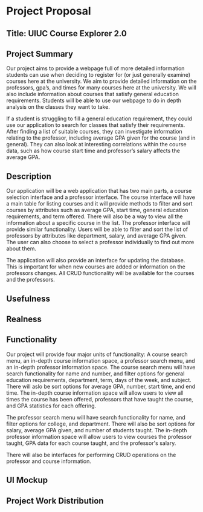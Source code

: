 # Project Proposal
## Title:  UIUC Course Explorer 2.0
## Project Summary
Our project aims to provide a webpage full of more detailed information students can use when deciding to register for (or just generally examine) courses here at the university. We aim to provide detailed information on the professors, gpa’s, and times for many courses here at the university. We will also include information about courses that satisfy general education requirements. Students will be able to use our webpage to do in depth analysis on the classes they want to take.

If a student is struggling to fill a general education requirement, they could use our application to search for classes that satisfy their requirements. After finding a list of suitable courses, they can investigate information relating to the professor, including average GPA given for the course (and in general). They can also look at interesting correlations within the course data, such as how course start time and professor’s salary affects the average GPA.

## Description
Our application will be a web application that has two main parts, a course selection interface and a professor interface. The course interface will have a main table for listing courses and it will provide methods to filter and sort courses by attributes such as average GPA, start time, general education requirements, and term offered. There will also be a way to view all the information about a specific course in the list. The professor interface will provide similar functionality. Users will be able to filter and sort the list of professors by attributes like department, salary, and average GPA given. The user can also choose to select a professor individually to find out more about them.

The application will also provide an interface for updating the database. This is important for when new courses are added or information on the professors changes. All CRUD functionality will be available for the courses and the professors.


## Usefulness

## Realness

## Functionality

Our project will provide four major units of functionality: A course search menu, an in-depth course information space, a professor search menu, and an in-depth professor information space. The course search menu will have search functionality for name and number, and filter options for general education requirements, department, term, days of the week, and subject.
There will aslo be sort options for average GPA, number, start time, and end time.
The in-depth course information space will allow users to view all times the course has been offered, professors that have taught the course, and GPA statistics for each offering.

The professor search menu will have search functionality for name, and filter options for college, and department. There will also be sort options for salary, average GPA given, and number of students taught.
The in-depth professor information space will allow users to view courses the professor taught, GPA data for each course taught, and the professor's salary.


There will also be interfaces for performing CRUD operations on the professor and course information.

## UI Mockup
## Project Work Distribution